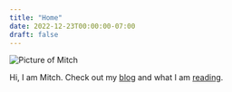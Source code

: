 ```yaml
---
title: "Home"
date: 2022-12-23T00:00:00-07:00
draft: false
---
```


<img src="/circleheadshot.png" alt="Picture of Mitch" class="mx-auto w-48 sm:w-64 mb-6"/>

Hi, I am Mitch. Check out my [blog](/blog) and what I am [reading](/reading).
